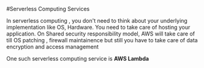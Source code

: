 #Serverless Computing Services

In serverless computing , you don't need to think about your underlying implementation like OS, Hardware. You need to take care of hosting your application.
On Shared security responsibility model, AWS will take care of till OS patching , firewall maintainence but still you have to take care of data encryption and access management

One such serverless computing service is **AWS Lambda**
